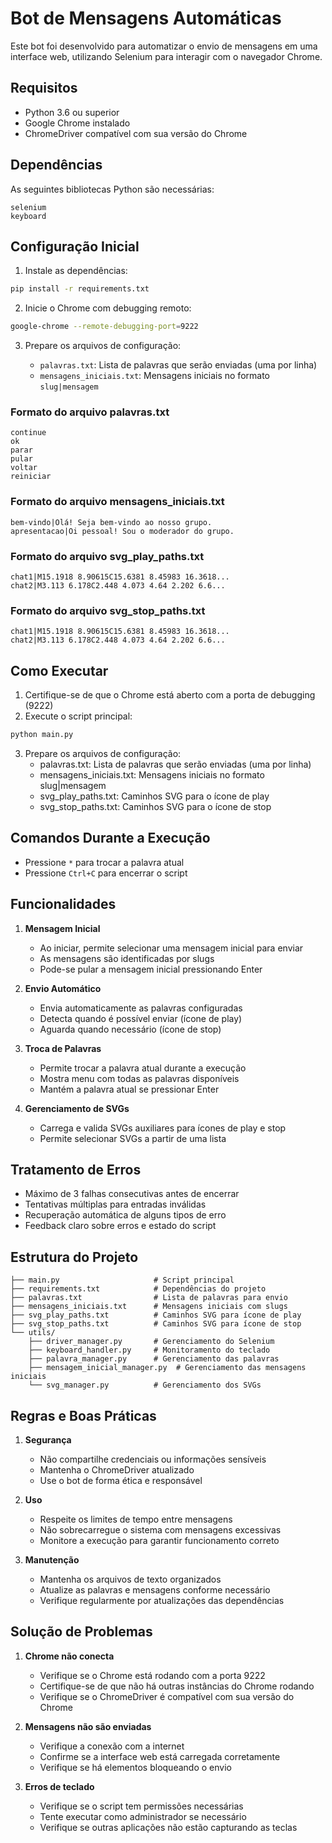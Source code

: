 # Bot de Mensagens Automáticas

Este bot foi desenvolvido para automatizar o envio de mensagens em uma interface web, utilizando Selenium para interagir com o navegador Chrome.

## Requisitos

- Python 3.6 ou superior
- Google Chrome instalado
- ChromeDriver compatível com sua versão do Chrome

## Dependências

As seguintes bibliotecas Python são necessárias:
```
selenium
keyboard
```

## Configuração Inicial

1. Instale as dependências:
```bash
pip install -r requirements.txt
```

2. Inicie o Chrome com debugging remoto:
```bash
google-chrome --remote-debugging-port=9222
```

3. Prepare os arquivos de configuração:

   - `palavras.txt`: Lista de palavras que serão enviadas (uma por linha)
   - `mensagens_iniciais.txt`: Mensagens iniciais no formato `slug|mensagem`

### Formato do arquivo palavras.txt
```
continue
ok
parar
pular
voltar
reiniciar
```

### Formato do arquivo mensagens_iniciais.txt
```
bem-vindo|Olá! Seja bem-vindo ao nosso grupo.
apresentacao|Oi pessoal! Sou o moderador do grupo.
```

### Formato do arquivo svg_play_paths.txt
```
chat1|M15.1918 8.90615C15.6381 8.45983 16.3618...
chat2|M3.113 6.178C2.448 4.073 4.64 2.202 6.6...
```

### Formato do arquivo svg_stop_paths.txt
```
chat1|M15.1918 8.90615C15.6381 8.45983 16.3618...
chat2|M3.113 6.178C2.448 4.073 4.64 2.202 6.6...
```

## Como Executar

1. Certifique-se de que o Chrome está aberto com a porta de debugging (9222)
2. Execute o script principal:
```bash
python main.py
```
3. Prepare os arquivos de configuração:
   - palavras.txt: Lista de palavras que serão enviadas (uma por linha)
   - mensagens_iniciais.txt: Mensagens iniciais no formato slug|mensagem
   - svg_play_paths.txt: Caminhos SVG para o ícone de play
   - svg_stop_paths.txt: Caminhos SVG para o ícone de stop

## Comandos Durante a Execução

- Pressione `*` para trocar a palavra atual
- Pressione `Ctrl+C` para encerrar o script

## Funcionalidades

1. **Mensagem Inicial**
   - Ao iniciar, permite selecionar uma mensagem inicial para enviar
   - As mensagens são identificadas por slugs
   - Pode-se pular a mensagem inicial pressionando Enter

2. **Envio Automático**
   - Envia automaticamente as palavras configuradas
   - Detecta quando é possível enviar (ícone de play)
   - Aguarda quando necessário (ícone de stop)

3. **Troca de Palavras**
   - Permite trocar a palavra atual durante a execução
   - Mostra menu com todas as palavras disponíveis
   - Mantém a palavra atual se pressionar Enter

4. **Gerenciamento de SVGs**
   - Carrega e valida SVGs auxiliares para ícones de play e stop
   - Permite selecionar SVGs a partir de uma lista

## Tratamento de Erros

- Máximo de 3 falhas consecutivas antes de encerrar
- Tentativas múltiplas para entradas inválidas
- Recuperação automática de alguns tipos de erro
- Feedback claro sobre erros e estado do script

## Estrutura do Projeto

```
├── main.py                     # Script principal
├── requirements.txt            # Dependências do projeto
├── palavras.txt                # Lista de palavras para envio
├── mensagens_iniciais.txt      # Mensagens iniciais com slugs
├── svg_play_paths.txt          # Caminhos SVG para ícone de play
├── svg_stop_paths.txt          # Caminhos SVG para ícone de stop
└── utils/
    ├── driver_manager.py       # Gerenciamento do Selenium
    ├── keyboard_handler.py     # Monitoramento do teclado
    ├── palavra_manager.py      # Gerenciamento das palavras
    ├── mensagem_inicial_manager.py  # Gerenciamento das mensagens iniciais
    └── svg_manager.py          # Gerenciamento dos SVGs
```

## Regras e Boas Práticas

1. **Segurança**
   - Não compartilhe credenciais ou informações sensíveis
   - Mantenha o ChromeDriver atualizado
   - Use o bot de forma ética e responsável

2. **Uso**
   - Respeite os limites de tempo entre mensagens
   - Não sobrecarregue o sistema com mensagens excessivas
   - Monitore a execução para garantir funcionamento correto

3. **Manutenção**
   - Mantenha os arquivos de texto organizados
   - Atualize as palavras e mensagens conforme necessário
   - Verifique regularmente por atualizações das dependências

## Solução de Problemas

1. **Chrome não conecta**
   - Verifique se o Chrome está rodando com a porta 9222
   - Certifique-se de que não há outras instâncias do Chrome rodando
   - Verifique se o ChromeDriver é compatível com sua versão do Chrome

2. **Mensagens não são enviadas**
   - Verifique a conexão com a internet
   - Confirme se a interface web está carregada corretamente
   - Verifique se há elementos bloqueando o envio

3. **Erros de teclado**
   - Verifique se o script tem permissões necessárias
   - Tente executar como administrador se necessário
   - Verifique se outras aplicações não estão capturando as teclas